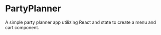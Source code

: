 # PartyPlanner
A simple party planner app utilizing React and state to create a menu and cart component. 
